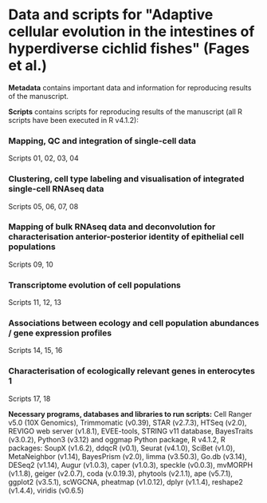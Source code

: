# Data and scripts for "Adaptive cellular evolution in the intestines of hyperdiverse cichlid fishes" (Fages et al.)

**Metadata** contains important data and information for reproducing results of the manuscript. 

**Scripts** contains scripts for reproducing results of the manuscript (all R scripts have been executed in R v4.1.2):

### Mapping, QC and integration of single-cell data
Scripts 01, 02, 03, 04


### Clustering, cell type labeling and visualisation of integrated single-cell RNAseq data
Scripts 05, 06, 07, 08


### Mapping of bulk RNAseq data and deconvolution for characterisation anterior-posterior identity of epithelial cell populations  
Scripts 09, 10


### Transcriptome evolution of cell populations  
Scripts 11, 12, 13


### Associations between ecology and cell population abundances / gene expression profiles
Scripts 14, 15, 16

### Characterisation of ecologically relevant genes in enterocytes 1
Scripts 17, 18

**Necessary programs, databases and libraries to run scripts:**
Cell Ranger v5.0 (10X Genomics), 
Trimmomatic (v0.39), 
STAR (v2.7.3), 
HTSeq (v2.0), 
REVIGO web server (v1.8.1), 
EVEE-tools, 
STRING v11 database, 
BayesTraits (v3.0.2),
Python3 (v3.12) and oggmap Python package, 
R v4.1.2, 
R packages: SoupX (v1.6.2), ddqcR (v0.1), Seurat (v4.1.0), SciBet (v1.0), MetaNeighbor (v1.14), BayesPrism (v2.0), limma (v3.50.3), Go.db (v3.14), DESeq2 (v1.14), Augur (v1.0.3), caper (v1.0.3), speckle (v0.0.3), mvMORPH (v1.1.8), geiger (v2.0.7), coda (v.0.19.3), phytools (v2.1.1), ape (v5.7.1), ggplot2 (v3.5.1), scWGCNA, pheatmap (v1.0.12), dplyr (v1.1.4), reshape2 (v1.4.4), viridis (v0.6.5)
